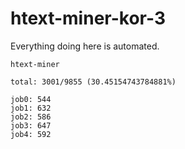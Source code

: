 # htext-miner-kor-3

Everything doing here is automated.

```
htext-miner

total: 3001/9855 (30.45154743784881%)

job0: 544
job1: 632
job2: 586
job3: 647
job4: 592
```